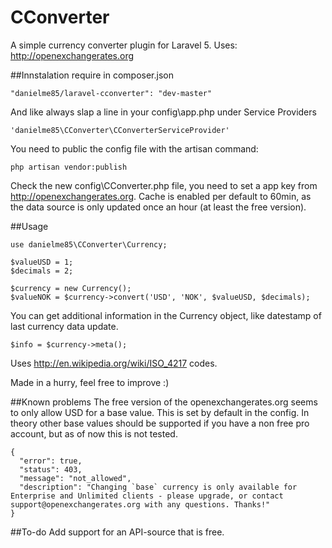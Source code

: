 # CConverter
A simple currency converter plugin for Laravel 5. Uses: http://openexchangerates.org

##Innstalation
require in composer.json 
```
"danielme85/laravel-cconverter": "dev-master"
```

And like always slap a line in your config\app.php under Service Providers
```
'danielme85\CConverter\CConverterServiceProvider'
```

You need to public the config file with the artisan command:
```
php artisan vendor:publish
```

Check the new config\CConverter.php file, you need to set a app key from http://openexchangerates.org.
Cache is enabled per default to 60min, as the data source is only updated once an hour (at least the free version).

##Usage

```
use danielme85\CConverter\Currency;

$valueUSD = 1;
$decimals = 2;

$currency = new Currency();
$valueNOK = $currency->convert('USD', 'NOK', $valueUSD, $decimals);

```

You can get additional information in the Currency object, like datestamp of last currency data update. 
```
$info = $currency->meta();
```

Uses http://en.wikipedia.org/wiki/ISO_4217 codes.

Made in a hurry, feel free to improve :)


##Known problems
The free version of the openexchangerates.org seems to only allow USD for a base value. This is set by default in the config. 
In theory other base values should be supported if you have a non free pro account, but as of now this is not tested.
```
{
  "error": true,
  "status": 403,
  "message": "not_allowed",
  "description": "Changing `base` currency is only available for Enterprise and Unlimited clients - please upgrade, or contact support@openexchangerates.org with any questions. Thanks!"
}
```

##To-do
Add support for an API-source that is free. 